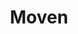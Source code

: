 ---
colors:
- '#0088BB'
- '#2FBBCB'
- '#015B7D'
facebook: https://facebook.com/getMoven
git: https://github.com/moven
instagram: https://instagram.com/getmoven
logohandle: moven
sort: moven
title: Moven
twitter: https://x.com/getmoven
website: https://moven.com/
wikipedia: https://en.wikipedia.org/wiki/Movenbank
youtube: https://youtube.com/user/MovenTV
---